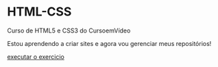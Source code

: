 # HTML-CSS
 Curso de HTML5 e CSS3 do CursoemVídeo

Estou aprendendo a criar sites e agora vou gerenciar meus repositórios!

<a href="https://mariajuiana1.github.io/HTML-CSS/modulo1/ex010/index.html"> executar o exercicio</a>